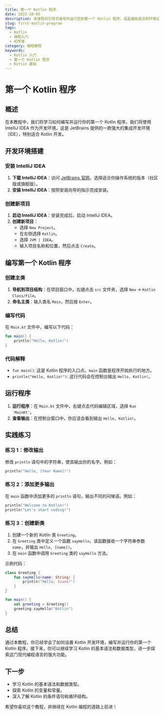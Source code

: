 ```yaml
---
title: 第一个 Kotlin 程序
date: 2023-10-05
description: 本课程将引导您编写并运行您的第一个 Kotlin 程序，涵盖基础语法和环境设置。
slug: first-kotlin-program
tags:
  - Kotlin
  - 编程入门
  - 初学者
category: 编程教程
keywords:
  - Kotlin 入门
  - 第一个 Kotlin 程序
  - Kotlin 基础
---
```


# 第一个 Kotlin 程序

## 概述

在本教程中，我们将学习如何编写并运行你的第一个 Kotlin 程序。我们将使用 IntelliJ IDEA 作为开发环境，这是 JetBrains 提供的一款强大的集成开发环境（IDE），特别适合 Kotlin 开发。

## 开发环境搭建

### 安装 IntelliJ IDEA

1. **下载 IntelliJ IDEA**：访问 [JetBrains 官网](https://www.jetbrains.com/idea/download/)，选择适合你操作系统的版本（社区版或旗舰版）。
2. **安装 IntelliJ IDEA**：按照安装向导的指示完成安装。

### 创建新项目

1. **启动 IntelliJ IDEA**：安装完成后，启动 IntelliJ IDEA。
2. **创建新项目**：
   - 选择 `New Project`。
   - 在左侧选择 `Kotlin`。
   - 选择 `JVM | IDEA`。
   - 输入项目名称和位置，然后点击 `Create`。

## 编写第一个 Kotlin 程序

### 创建主类

1. **导航到项目结构**：在项目窗口中，右键点击 `src` 文件夹，选择 `New` -> `Kotlin Class/File`。
2. **命名主类**：输入类名 `Main`，然后按 `Enter`。

### 编写代码

在 `Main.kt` 文件中，编写以下代码：

```kotlin
fun main() {
    println("Hello, Kotlin!")
}
```

### 代码解释

- `fun main()`: 这是 Kotlin 程序的入口点。`main` 函数是程序开始执行的地方。
- `println("Hello, Kotlin!")`: 这行代码会在控制台输出 `Hello, Kotlin!`。

## 运行程序

1. **运行程序**：在 `Main.kt` 文件中，右键点击代码编辑区域，选择 `Run 'MainKt'`。
2. **查看输出**：在控制台窗口中，你应该会看到输出 `Hello, Kotlin!`。

## 实践练习

### 练习 1：修改输出

修改 `println` 语句中的字符串，使其输出你的名字。例如：

```kotlin
println("Hello, [Your Name]!")
```

### 练习 2：添加更多输出

在 `main` 函数中添加更多的 `println` 语句，输出不同的问候语。例如：

```kotlin
println("Welcome to Kotlin!")
println("Let's start coding!")
```

### 练习 3：创建新类

1. 创建一个新的 Kotlin 类 `Greeting`。
2. 在 `Greeting` 类中定义一个函数 `sayHello`，该函数接收一个字符串参数 `name`，并输出 `Hello, [name]!`。
3. 在 `main` 函数中调用 `Greeting` 类的 `sayHello` 方法。

示例代码：

```kotlin
class Greeting {
    fun sayHello(name: String) {
        println("Hello, $name!")
    }
}

fun main() {
    val greeting = Greeting()
    greeting.sayHello("Kotlin")
}
```

## 总结

通过本教程，你已经学会了如何设置 Kotlin 开发环境，编写并运行你的第一个 Kotlin 程序。接下来，你可以继续学习 Kotlin 的基本语法和数据类型，进一步探索这门现代编程语言的强大功能。

## 下一步

- 学习 Kotlin 的基本语法和数据类型。
- 探索 Kotlin 的变量和常量。
- 深入了解 Kotlin 的条件语句和循环结构。

希望你喜欢这个教程，并继续在 Kotlin 编程的道路上前进！